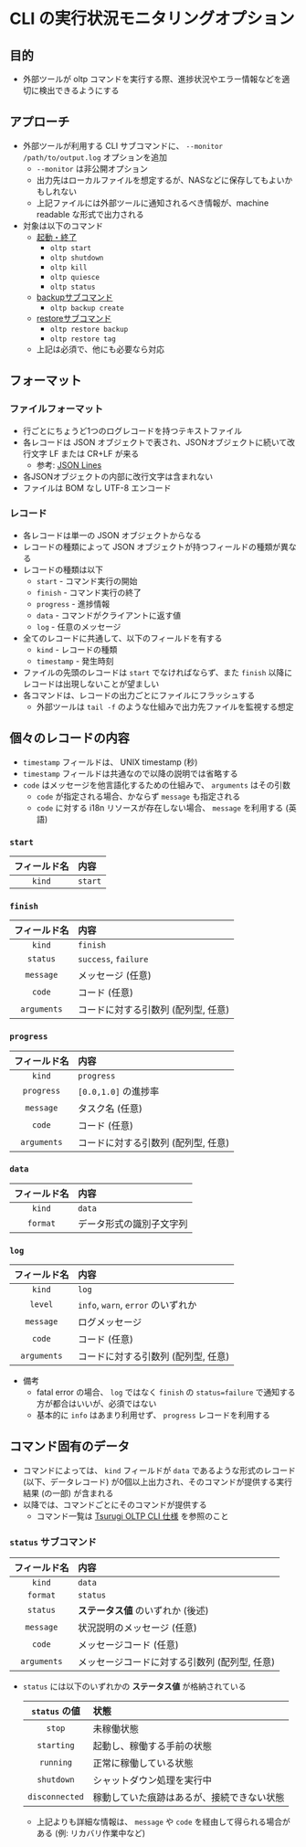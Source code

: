 # CLI の実行状況モニタリングオプション

## 目的

* 外部ツールが oltp コマンドを実行する際、進捗状況やエラー情報などを適切に検出できるようにする

## アプローチ

* 外部ツールが利用する CLI サブコマンドに、 `--monitor /path/to/output.log` オプションを追加
  * `--monitor` は非公開オプション
  * 出力先はローカルファイルを想定するが、NASなどに保存してもよいかもしれない
  * 上記ファイルには外部ツールに通知されるべき情報が、machine readable な形式で出力される
* 対象は以下のコマンド
  * [起動・終了](cli-spec-ja.md#%E8%B5%B7%E5%8B%95%E7%B5%82%E4%BA%86)
    * `oltp start`
    * `oltp shutdown`
    * `oltp kill`
    * `oltp quiesce`
    * `oltp status`
  * [backupサブコマンド](cli-spec-ja.md#backup-%E3%82%B5%E3%83%96%E3%82%B3%E3%83%9E%E3%83%B3%E3%83%89)
    * `oltp backup create`
  * [restoreサブコマンド](cli-spec-ja.md#restore-%E3%82%B5%E3%83%96%E3%82%B3%E3%83%9E%E3%83%B3%E3%83%89)
    * `oltp restore backup`
    * `oltp restore tag`
  * 上記は必須で、他にも必要なら対応

## フォーマット

### ファイルフォーマット

* 行ごとにちょうど1つのログレコードを持つテキストファイル
* 各レコードは JSON オブジェクトで表され、JSONオブジェクトに続いて改行文字 LF または CR+LF が来る
  * 参考: [JSON Lines](https://jsonlines.org/)
* 各JSONオブジェクトの内部に改行文字は含まれない
* ファイルは BOM なし UTF-8 エンコード

### レコード

* 各レコードは単一の JSON オブジェクトからなる
* レコードの種類によって JSON オブジェクトが持つフィールドの種類が異なる
* レコードの種類は以下
  * `start` - コマンド実行の開始
  * `finish` - コマンド実行の終了
  * `progress` - 進捗情報
  * `data` - コマンドがクライアントに返す値
  * `log` - 任意のメッセージ
* 全てのレコードに共通して、以下のフィールドを有する
  * `kind` - レコードの種類
  * `timestamp` - 発生時刻
* ファイルの先頭のレコードは `start` でなければならず、また `finish` 以降にレコードは出現しないことが望ましい
* 各コマンドは、レコードの出力ごとにファイルにフラッシュする
  * 外部ツールは `tail -f` のような仕組みで出力先ファイルを監視する想定

## 個々のレコードの内容

* `timestamp` フィールドは、 UNIX timestamp (秒)
* `timestamp` フィールドは共通なので以降の説明では省略する
* `code` はメッセージを他言語化するための仕組みで、 `arguments` はその引数
  * `code` が指定される場合、かならず `message` も指定される
  * `code` に対する i18n リソースが存在しない場合、 `message` を利用する (英語)

### `start`

| フィールド名 | 内容 |
|:-:|:--|
| `kind` | `start` |

### `finish`

| フィールド名 | 内容 |
|:-:|:--|
| `kind` | `finish` |
| `status` | `success`, `failure` |
| `message` | メッセージ (任意) |
| `code` | コード (任意) |
| `arguments` | コードに対する引数列 (配列型, 任意) |

### `progress`

| フィールド名 | 内容 |
|:-:|:--|
| `kind` | `progress` |
| `progress` | `[0.0,1.0]` の進捗率 |
| `message` | タスク名 (任意) |
| `code` | コード (任意) |
| `arguments` | コードに対する引数列 (配列型, 任意) |

### `data`

| フィールド名 | 内容 |
|:-:|:--|
| `kind` | `data` |
| `format` | データ形式の識別子文字列 |

### `log`

| フィールド名 | 内容 |
|:-:|:--|
| `kind` | `log` |
| `level` | `info`, `warn`, `error` のいずれか |
| `message` | ログメッセージ |
| `code` | コード (任意) |
| `arguments` | コードに対する引数列 (配列型, 任意) |

* 備考
  * fatal error の場合、 `log` ではなく `finish` の `status=failure` で通知する方が都合はいいが、必須ではない
  * 基本的に `info` はあまり利用せず、 `progress` レコードを利用する

## コマンド固有のデータ

* コマンドによっては、 `kind` フィールドが `data` であるような形式のレコード (以下、データレコード) が0個以上出力され、そのコマンドが提供する実行結果 (の一部) が含まれる
* 以降では、コマンドごとにそのコマンドが提供する
  * コマンド一覧は [Tsurugi OLTP CLI 仕様](cli-spec-ja.md) を参照のこと

### `status` サブコマンド

| フィールド名 | 内容 |
|:-:|:--|
| `kind` | `data` |
| `format` | `status` |
| `status` | __ステータス値__ のいずれか (後述) |
| `message` | 状況説明のメッセージ (任意) |
| `code` | メッセージコード (任意) |
| `arguments` | メッセージコードに対する引数列 (配列型, 任意) |

* `status` には以下のいずれかの __ステータス値__ が格納されている

  | `status` の値 | 状態 |
  |:-:|:--|
  | `stop` | 未稼働状態 |
  | `starting` | 起動し、稼働する手前の状態 |
  | `running` | 正常に稼働している状態 |
  | `shutdown` | シャットダウン処理を実行中 |
  | `disconnected` | 稼動していた痕跡はあるが、接続できない状態 |

  * 上記よりも詳細な情報は、 `message` や `code` を経由して得られる場合がある (例: リカバリ作業中など)